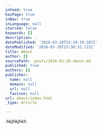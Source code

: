 ```yaml
---
inFeed: true
hasPage: true
inNav: true
inLanguage: null
starred: false
keywords: []
description: .
datePublished: '2016-03-20T23:39:39.107Z'
dateModified: '2016-03-20T23:38:32.115Z'
title: About
author: []
sourcePath: _posts/2016-03-20-about.md
published: true
authors: []
publisher:
  name: null
  domain: null
  url: null
  favicon: null
url: about/index.html
_type: Article

---
```

.hkjhkjhkh